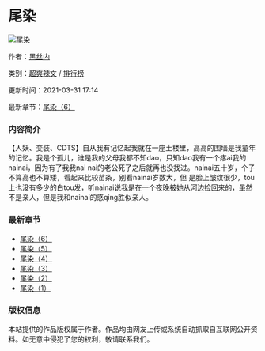 # 尾染

![尾染](https://www.shibashuwu.net/17mb/images/default.jpg)

作者：[黑丝内](https://www.shibashuwu.net/writer/15196/ "黑丝内小说全集")

类别：[超爽辣文](https://www.shibashuwu.net/category/6/ "超爽辣文小说热门推荐") / [排行榜](https://www.shibashuwu.net/rank/6/ "超爽辣文小说排行榜")

更新时间：2021-03-31 17:14

最新章节：[尾染（6）](https://www.shibashuwu.net/book/24844/642224.html)

### 内容简介

【人妖、变装、CDTS】自从我有记忆起我就在一座土楼里，高高的围墙是我童年的记忆。我是个孤儿，谁是我的父母我都不知dao，只知dao我有一个疼ai我的nainai，因为有了我我nai nai的老公死了之后就再也没找过。nainai五十岁，个子不算高也不算矮，看起来比较苗条，别看nainai岁数大，但 是脸上皱纹很少，tou上也没有多少的白tou发，听nainai说我是在一个夜晚被她从河边捡回来的，虽然不是亲人，但是我和nainai的感qing胜似亲人。

### 最新章节

- [尾染（6）](/book/24844/642224.html "尾染（6）章节阅读")
- [尾染（5）](/book/24844/642221.html "尾染（5）章节阅读")
- [尾染（4）](/book/24844/642216.html "尾染（4）章节阅读")
- [尾染（3）](/book/24844/642212.html "尾染（3）章节阅读")
- [尾染（2）](/book/24844/642207.html "尾染（2）章节阅读")
- [尾染（1）](/book/24844/642202.html "尾染（1）章节阅读")

### 版权信息

本站提供的作品版权属于作者。作品均由网友上传或系统自动抓取自互联网公开资料。如无意中侵犯了您的权利，敬请联系我们。